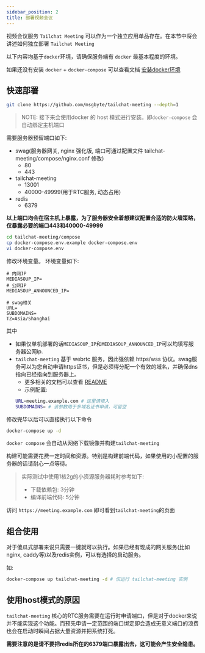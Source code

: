 ```yaml
---
sidebar_position: 2
title: 部署视频会议
---
```


视频会议服务 `Tailchat Meeting` 可以作为一个独立应用单品存在。在本节中将会讲述如何独立部署 `Tailchat Meeting`

以下内容均基于`docker`环境，请确保服务端有 `docker` 最基本程度的环境。

如果还没有安装 `docker` + `docker-compose` 可以查看文档 [安装docker环境](../deployment/install-docker.md)

## 快速部署

```bash
git clone https://github.com/msgbyte/tailchat-meeting --depth=1
```


> NOTE: 接下来会使用docker 的 host 模式进行安装。即`docker-compose` 会自动绑定主机端口

需要服务器预留端口如下:
- swag(服务器网关, nginx 强化版, 端口可通过配置文件 tailchat-meeting/compose/nginx.conf 修改)
  - 80
  - 443
- tailchat-meeting
  - 13001
  - 40000-49999(用于RTC服务, 动态占用)
- redis
  - 6379

**以上端口均会在宿主机上暴露，为了服务器安全着想建议配置合适的防火墙策略，仅暴露必要的端口443和40000-49999**

```bash
cd tailchat-meeting/compose
cp docker-compose.env.example docker-compose.env
vi docker-compose.env
```

修改环境变量。
环境变量如下:

```
# 内网IP
MEDIASOUP_IP=
# 公网IP
MEDIASOUP_ANNOUNCED_IP=

# swag相关
URL=
SUBDOMAINS=
TZ=Asia/Shanghai
```

其中
- 如果仅单机部署的话`MEDIASOUP_IP`和`MEDIASOUP_ANNOUNCED_IP`可以均填写服务器公网ip.
- `tailchat-meeting` 基于 webrtc 服务，因此强依赖 https/wss 协议。swag服务可以为您自动申请https证书，但是必须得分配一个有效的域名，并确保dns指向已经指向到服务器上。
  - 更多相关的文档可以查看 [README](https://github.com/linuxserver/docker-letsencrypt/blob/master/README.md)
  - 示例配置:
  ```bash
  URL=meeting.example.com # 这里请填入
  SUBDOMAINS= # 该参数用于多域名证书申请，可留空
  ```


修改完毕以后可以直接执行以下命令

```bash
docker-compose up -d
```

`docker compose` 会自动从网络下载镜像并构建`tailchat-meeting`

构建可能需要花费一定时间和资源。特别是构建前端代码，如果使用的小配置的服务器的话请耐心一点等待。

> 实际测试中使用1核2g的小资源服务器耗时参考如下:
> - 下载依赖包: 3分钟
> - 编译前端代码: 5分钟

访问 `https://meeting.example.com` 即可看到`tailchat-meeting`的页面

## 组合使用

对于傻瓜式部署来说只需要一键就可以执行。如果已经有现成的网关服务(比如nginx, caddy等)以及redis实例，可以有选择的启动服务。

如:

```bash
docker-compose up tailchat-meeting -d # 仅运行 tailchat-meeting 实例
```


## 使用host模式的原因

`tailchat-meeting` 核心的RTC服务需要在运行时申请端口，但是对于docker来说并不能实现这个功能。而预先申请一定范围的端口绑定即会造成无意义端口的浪费也会在启动时瞬间占据大量资源并把系统打死。

**需要注意的是请不要把redis所在的6379端口暴露出去，这可能会产生安全隐患。**
